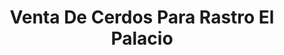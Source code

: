 ---
title: "Venta De Cerdos Para Rastro El Palacio"
url: /nazareno-etla/venta-de-cerdos-para-rastro-el-palacio/
shop: agraria
---